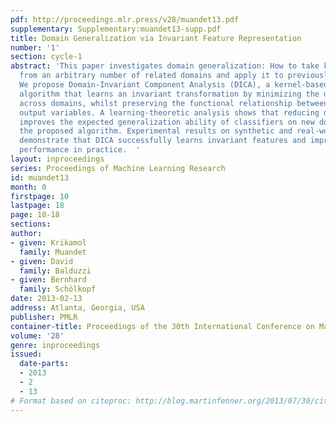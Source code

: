 ```yaml
---
pdf: http://proceedings.mlr.press/v28/muandet13.pdf
supplementary: Supplementary:muandet13-supp.pdf
title: Domain Generalization via Invariant Feature Representation
number: '1'
section: cycle-1
abstract: 'This paper investigates domain generalization: How to take knowledge acquired
  from an arbitrary number of related domains and apply it to previously unseen domains?
  We propose Domain-Invariant Component Analysis (DICA), a kernel-based optimization
  algorithm that learns an invariant transformation by minimizing the dissimilarity
  across domains, whilst preserving the functional relationship between input and
  output variables. A learning-theoretic analysis shows that reducing dissimilarity
  improves the expected generalization ability of classifiers on new domains, motivating
  the proposed algorithm. Experimental results on synthetic and real-world datasets
  demonstrate that DICA successfully learns invariant features and improves classifier
  performance in practice.  '
layout: inproceedings
series: Proceedings of Machine Learning Research
id: muandet13
month: 0
firstpage: 10
lastpage: 18
page: 10-18
sections: 
author:
- given: Krikamol
  family: Muandet
- given: David
  family: Balduzzi
- given: Bernhard
  family: Schölkopf
date: 2013-02-13
address: Atlanta, Georgia, USA
publisher: PMLR
container-title: Proceedings of the 30th International Conference on Machine Learning
volume: '28'
genre: inproceedings
issued:
  date-parts:
  - 2013
  - 2
  - 13
# Format based on citeproc: http://blog.martinfenner.org/2013/07/30/citeproc-yaml-for-bibliographies/
---
```

